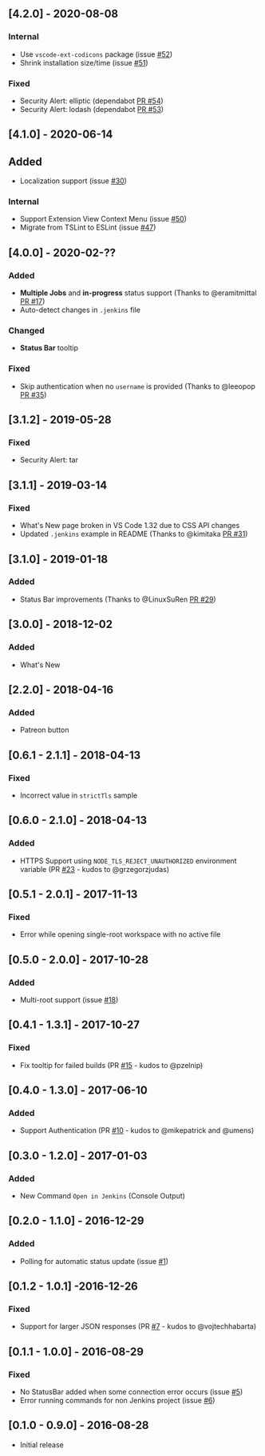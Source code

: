 ## [4.2.0] - 2020-08-08
### Internal
- Use `vscode-ext-codicons` package (issue [#52](https://github.com/alefragnani/vscode-jenkins-status/issues/52))
- Shrink installation size/time (issue [#51](https://github.com/alefragnani/vscode-jenkins-status/issues/51))

### Fixed
- Security Alert: elliptic (dependabot [PR #54](https://github.com/alefragnani/vscode-jenkins-status/pull/54))
- Security Alert: lodash (dependabot [PR #53](https://github.com/alefragnani/vscode-jenkins-status/pull/53))

## [4.1.0] - 2020-06-14
## Added
- Localization support (issue [#30](https://github.com/alefragnani/vscode-jenkins-status/issues/30))

### Internal
- Support Extension View Context Menu (issue [#50](https://github.com/alefragnani/vscode-jenkins-status/issues/50))
- Migrate from TSLint to ESLint (issue [#47](https://github.com/alefragnani/vscode-jenkins-status/issues/47))

## [4.0.0] - 2020-02-??
### Added
- **Multiple Jobs** and **in-progress** status support (Thanks to @eramitmittal [PR #17](https://github.com/alefragnani/vscode-jenkins-status/pull/17))
- Auto-detect changes in `.jenkins` file

### Changed
- **Status Bar** tooltip

### Fixed
- Skip authentication when no `username` is provided (Thanks to @leeopop [PR #35](https://github.com/alefragnani/vscode-jenkins-status/pull/35))

## [3.1.2] - 2019-05-28
### Fixed
- Security Alert: tar

## [3.1.1] - 2019-03-14
### Fixed
- What's New page broken in VS Code 1.32 due to CSS API changes
- Updated `.jenkins` example in README (Thanks to @kimitaka [PR #31](https://github.com/alefragnani/vscode-jenkins-status/pull/31))

## [3.1.0] - 2019-01-18
### Added
- Status Bar improvements (Thanks to @LinuxSuRen [PR #29](https://github.com/alefragnani/vscode-jenkins-status/pull/29))

## [3.0.0] - 2018-12-02
### Added
- What's New

## [2.2.0] - 2018-04-16
### Added
- Patreon button

## [0.6.1 - 2.1.1] - 2018-04-13
### Fixed
- Incorrect value in `strictTls` sample

## [0.6.0 - 2.1.0] - 2018-04-13
### Added
- HTTPS Support using `NODE_TLS_REJECT_UNAUTHORIZED` environment variable (PR [#23](https://github.com/alefragnani/vscode-jenkins-status/pull/23) - kudos to @grzegorzjudas)

## [0.5.1 - 2.0.1] - 2017-11-13
### Fixed
- Error while opening single-root workspace with no active file

## [0.5.0 - 2.0.0] - 2017-10-28
### Added
- Multi-root support (issue [#18](https://github.com/alefragnani/vscode-jenkins-status/issues/18))

## [0.4.1 - 1.3.1] - 2017-10-27
### Fixed
- Fix tooltip for failed builds (PR [#15](https://github.com/alefragnani/vscode-jenkins-status/pull/15) - kudos to @pzelnip)

## [0.4.0 - 1.3.0] - 2017-06-10
### Added
- Support Authentication (PR [#10](https://github.com/alefragnani/vscode-jenkins-status/pull/10) - kudos to @mikepatrick and @umens)

## [0.3.0 - 1.2.0] - 2017-01-03
### Added
- New Command `Open in Jenkins` (Console Output)

## [0.2.0 - 1.1.0] - 2016-12-29
### Added
- Polling for automatic status update (issue [#1](https://github.com/alefragnani/vscode-jenkins-status/issues/1))

## [0.1.2 - 1.0.1] -2016-12-26 
### Fixed
- Support for larger JSON responses (PR [#7](https://github.com/alefragnani/vscode-jenkins-status/pull/7) - kudos to @vojtechhabarta)

## [0.1.1 - 1.0.0] - 2016-08-29

### Fixed
- No StatusBar added when some connection error occurs (issue [#5](https://github.com/alefragnani/vscode-jenkins-status/issues/5))
- Error running commands for non Jenkins project (issue [#6](https://github.com/alefragnani/vscode-jenkins-status/issues/6))

## [0.1.0 - 0.9.0] - 2016-08-28
- Initial release
